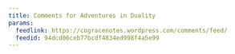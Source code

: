 ```yaml
---
title: Comments for Adventures in Duality
params:
  feedlink: https://cogracenotes.wordpress.com/comments/feed/
  feedid: 94dcd06ceb77bcdf4834ed998f4a5e99
---
```

